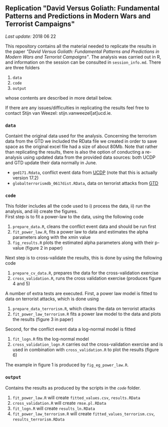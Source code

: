 ## Replication "David Versus Goliath: Fundamental Patterns and Predictions in Modern Wars and Terrorist Campaigns" <br>

*Last update:* 2018 06 22 <br>


This repository contains all the material needed to replicate the results in the paper *"David Versus Goliath: Fundamental Patterns and Predictions in Modern Wars and Terrorist Campaigns"*. 
The analysis was carried out in R, and information on the session can be consulted in `session_info.md`. 
There are three folders

1. `data`
2. `code`
3. `output` 

whose contents are described in more detail below. <br>


If there are any issues/difficulties in replicating the results feel free to contact Stijn van Weezel: stijn.vanweezel[at]ucd.ie.

### **`data`** 

Containt the original data used for the analysis. 
Concerning the terrorism data from the GTD we included the RData file we created in order to save space as the original excel file had a size of about 80Mb.
Note that rather than replicating the results, there is also the option of conducting a re-analysis using updated data from the provided data sources: both UCDP and GTD update their data normally in June. 

* `ged171.Rdata`, conflict event data from [UCDP](ucdp.uu.se/downloads/) (note that this is actually version 17.2)
* `globalterrorismdb_0617dist.RData`, data on terrorist attacks from [GTD](www.start.umd.edu/gtd/)

### **`code`**

This folder includes all the code used to i) process the data, ii) run the analysis, and iii) create the figures. <br>
First step is to fit a power-law to the data, using the following code

1. `prepare_data.R`, cleans the conflict event data and should be run first
2. `fit_power_law.R`, fits a power law to data and estimates the alpha parameters along with the xmin value
3. `fig_results.R` plots the estimated alpha parameters along with their p-value (figure 2 in paper)

Next step is to cross-validate the results, this is done by using the following code

1. `prepare_cv_data.R`, prepares the data for the cross-validation exercise
2. `cross_validation.R`, runs the cross validation exercise (produces figure 4 and 5)

A number of extra tests are executed. 
First, a power law model is fitted to data on terrorist attacks, which is done using

1. `prepare_data_terrorism.R`, which cleans the data on terrorist attacks
2. `fit_power_law_terrorism.R` fits a power law model to the data and plots the results (figure 3 in paper)

Second, for the conflict event data a log-normal model is fitted
1. `fit_logn.R` fits the log-normal model
2. `cross_validation_logn.R` carries out the cross-validation exercise and is used in combination with `cross_validation.R` to plot the results (figure 6)  

The example in figure 1 is produced by `fig_eg_power_law.R`. 

### **`output`**

Contains the results as produced by the scripts in the *`code`* folder. 

1. `fit_power_law.R` will create `fitted_values.csv`, `results.RData`
2. `cross_validation.R` will create `rmse.pl.RData`
3. `fit_logn.R` will create `results_ln.RData`
4. `fit_power_law_terrorism.R` will create `fitted_values_terrorism.csv`, `results_terrorism.RData`


